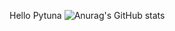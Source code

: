 Hello Pytuna
![Anurag's GitHub stats](https://github-readme-stats.vercel.app/api?username=anuraghazra&show_icons=true)
